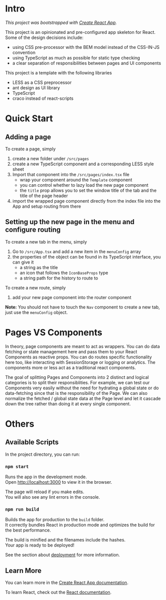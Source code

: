# Intro
*This project was bootstrapped with [Create React App](https://github.com/facebook/create-react-app).*

This project is an opinionated and pre-configured app skeleton for React. Some of the design decisions include:
- using CSS pre-processor with the BEM model instead of the CSS-IN-JS convention
- using TypeScript as much as possible for static type checking
- a clear separation of responsibilities between pages and UI components

This project is a template with the following libraries
- LESS as a CSS preprocessor
- ant design as UI library
- TypeScript
- craco instead of react-scripts

# Quick Start

## Adding a page

To create a page, simply 
1. create a new folder under `/src/pages`
2. create a new TypeScript component and a corresponding LESS style sheet
3. Import that component into the `/src/pages/index.tsx` file
   - wrap your component around the `Template` component
   - you can control whether to lazy load the new page component
   - the `title` prop allows you to set the window title of the tab and the title of the page header
4. import the wrapped page component directly from the index file into the App and setup routing from there

## Setting up the new page in the menu and configure routing

To create a new tab in the menu, simply
1. Go to `/src/App.tsx` and add a new item in the `menuConfig` array
2. the properties of the object can be found in its TypeScript interface, you can give it
   - a string as the title
   - an icon that follows the `IconBaseProps` type
   - a string path for the history to route to

To create a new route, simply
1. add your new page component into the router component

**Note:** You should not have to touch the `Nav` component to create a new tab, just use the `menuConfig` object.

# Pages VS Components

In theory, page components are meant to act as wrappers. You can do data fetching or state management here and pass them to your React Components as reactive props. You can do routes specific functionality here too, like interacting with SessionStorage or logging or analytics. The components more or less act as a traditional react components. 

The goal of splitting Pages and Components into 2 distinct and logical categories is to split their responsiblities. For example, we can test our Components very easily without the need for hydrating a global state or do data-fetching since that is the responsibility of the Page. We can also normalize the fetched / global state data at the Page level and let it cascade down the tree rather than doing it at every single component.

# Others

## Available Scripts

In the project directory, you can run:

### `npm start`

Runs the app in the development mode.\
Open [http://localhost:3000](http://localhost:3000) to view it in the browser.

The page will reload if you make edits.\
You will also see any lint errors in the console.

### `npm run build`

Builds the app for production to the `build` folder.\
It correctly bundles React in production mode and optimizes the build for the best performance.

The build is minified and the filenames include the hashes.\
Your app is ready to be deployed!

See the section about [deployment](https://facebook.github.io/create-react-app/docs/deployment) for more information.

## Learn More

You can learn more in the [Create React App documentation](https://facebook.github.io/create-react-app/docs/getting-started).

To learn React, check out the [React documentation](https://reactjs.org/).

